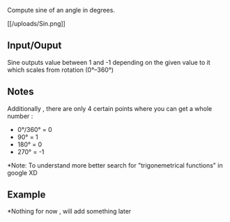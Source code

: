 Compute sine of an angle in degrees.

[[/uploads/Sin.png]]
## Input/Ouput

Sine outputs value between 1 and -1 depending on the given value to it which scales from rotation (0°–360°)

## Notes

Additionally , there are only 4 certain points where you can get a whole number :
- 0°/360° = 0
- 90° = 1
- 180° = 0
- 270° = -1

*Note: To understand more better search for "trigonemetrical functions" in google XD

## Example 

*Nothing for now , will add something later